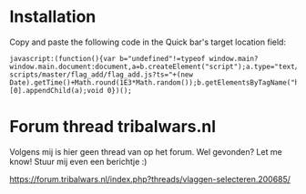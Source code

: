# Installation
Copy and paste the following code in the Quick bar's target location field:  
```
javascript:(function(){var b="undefined"!=typeof window.main?window.main.document:document,a=b.createElement("script");a.type="text/javascript";a.src="https://raw.githubusercontent.com/iwantwin/tribalwars-scripts/master/flag_add/flag_add.js?ts="+(new Date).getTime()+Math.round(1E3*Math.random());b.getElementsByTagName("head")[0].appendChild(a);void 0})();
```

# Forum thread tribalwars.nl
Volgens mij is hier geen thread van op het forum. Wel gevonden? Let me know! Stuur mij even een berichtje :)

https://forum.tribalwars.nl/index.php?threads/vlaggen-selecteren.200685/